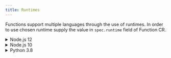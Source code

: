 ```yaml
---
title: Runtimes
---
```


Functions support multiple languages through the use of runtimes. In order to use chosen runtime supply the value in `spec.runtime` field of Function CR.

<div tabs name="available-runtimes" group="available-runtimes">
  <details>
  <summary label="nodejs12">
  Node.js 12
  </summary>

```yaml
cat <<EOF | kubectl apply -f -
apiVersion: serverless.kyma-project.io/v1alpha1
kind: Function
metadata:
  name: $NAME
  namespace: $NAMESPACE
spec:
  runtime: nodejs12
  source: |
    module.exports = {
      main: function(event, context) {
        return 'Hello World!'
      }
    }
EOF
```

  </details>
  <details>
  <summary label="nodejs10">
  Node.js 10
  </summary>

```yaml
cat <<EOF | kubectl apply -f -
apiVersion: serverless.kyma-project.io/v1alpha1
kind: Function
metadata:
  name: $NAME
  namespace: $NAMESPACE
spec:
  runtime: nodejs10
  source: |
    module.exports = {
      main: function(event, context) {
        return 'Hello World!'
      }
    }
EOF
```

  </details>
  <details>
  <summary label="python38">
  Python 3.8
  </summary>

```yaml
cat <<EOF | kubectl apply -f -
apiVersion: serverless.kyma-project.io/v1alpha1
kind: Function
metadata:
  name: $NAME
  namespace: $NAMESPACE
spec:
  runtime: python38
  source: |
    def main(event, context):
      return 'Hello world!'
EOF
```

</details>
</div>
